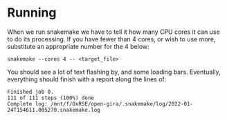 # Running

When we run snakemake we have to tell it how many CPU cores it can use to do its processing.
If you have fewer than 4 cores, or wish to use more, substitute an appropriate number for the 4 below:

```shell
snakemake --cores 4 -- <target_file>
```

You should see a lot of text flashing by, and some loading bars.
Eventually, everything should finish with a report along the lines of:

```text
Finished job 0.
111 of 111 steps (100%) done
Complete log: /mnt/f/OxRSE/open-gira/.snakemake/log/2022-01-24T154611.005270.snakemake.log
```